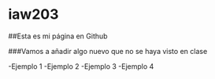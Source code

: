 # iaw203

##Esta es mi página en Github

###Vamos a añadir algo nuevo que no se haya visto en clase

-Ejemplo 1
-Ejemplo 2
-Ejemplo 3
-Ejemplo 4


